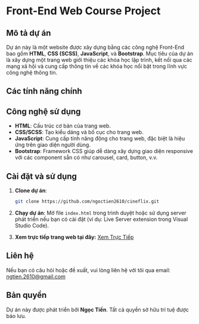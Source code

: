 # Front-End Web Course Project

## Mô tả dự án

Dự án này là một website được xây dựng bằng các công nghệ Front-End bao gồm **HTML**, **CSS (SCSS)**, **JavaScript**, và **Bootstrap**. Mục tiêu của dự án là xây dựng một trang web giới thiệu các khóa học lập trình, kết nối qua các mạng xã hội và cung cấp thông tin về các khóa học nổi bật trong lĩnh vực công nghệ thông tin.

## Các tính năng chính

## Công nghệ sử dụng

- **HTML**: Cấu trúc cơ bản của trang web.
- **CSS/SCSS**: Tạo kiểu dáng và bố cục cho trang web.
- **JavaScript**: Cung cấp tính năng động cho trang web, đặc biệt là hiệu ứng trên giao diện người dùng.
- **Bootstrap**: Framework CSS giúp dễ dàng xây dựng giao diện responsive với các component sẵn có như carousel, card, button, v.v.

## Cài đặt và sử dụng

1. **Clone dự án**:
    ```bash
    git clone https://github.com/ngoctien2610/cineflix.git
    ```
    
2. **Chạy dự án**:
   Mở file `index.html` trong trình duyệt hoặc sử dụng server phát triển nếu bạn có cài đặt (ví dụ: Live Server extension trong Visual Studio Code).

3. **Xem trực tiếp trang web tại đây:**
   [Xem Trực Tiếp](https://ngoctien2610.github.io/cineflix/)

## Liên hệ

Nếu bạn có câu hỏi hoặc đề xuất, vui lòng liên hệ với tôi qua email: [ngtien.2610@gmail.com](mailto:ngtien.2610@gmail.com)

## Bản quyền

Dự án này được phát triển bởi **Ngọc Tiến**. Tất cả quyền sở hữu trí tuệ được bảo lưu.

